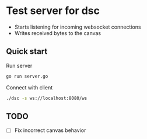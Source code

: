 # Test server for dsc
  - Starts listening for incoming websocket connections
  - Writes received bytes to the canvas

## Quick start
Run server
```bash
go run server.go
```
Connect with client
```bash
./dsc -s ws://localhost:8080/ws
```

## TODO
- [ ] Fix incorrect canvas behavior

